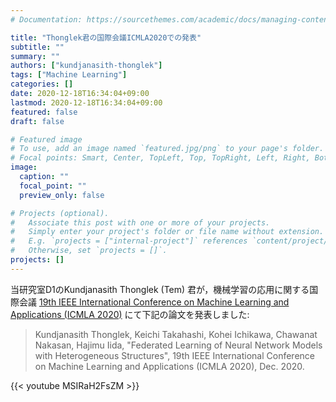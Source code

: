 ```yaml
---
# Documentation: https://sourcethemes.com/academic/docs/managing-content/

title: "Thonglek君の国際会議ICMLA2020での発表"
subtitle: ""
summary: ""
authors: ["kundjanasith-thonglek"]
tags: ["Machine Learning"]
categories: []
date: 2020-12-18T16:34:04+09:00
lastmod: 2020-12-18T16:34:04+09:00
featured: false
draft: false

# Featured image
# To use, add an image named `featured.jpg/png` to your page's folder.
# Focal points: Smart, Center, TopLeft, Top, TopRight, Left, Right, BottomLeft, Bottom, BottomRight.
image:
  caption: ""
  focal_point: ""
  preview_only: false

# Projects (optional).
#   Associate this post with one or more of your projects.
#   Simply enter your project's folder or file name without extension.
#   E.g. `projects = ["internal-project"]` references `content/project/deep-learning/index.md`.
#   Otherwise, set `projects = []`.
projects: []
---
```


当研究室D1のKundjanasith Thonglek (Tem) 君が，機械学習の応用に関する国際会議
[19th IEEE International Conference on Machine Learning and Applications (ICMLA 2020)](https://www.icmla-conference.org/icmla20/)
にて下記の論文を発表しました:

<!--more-->

> Kundjanasith Thonglek, Keichi Takahashi, Kohei Ichikawa, Chawanat Nakasan, Hajimu Iida, "Federated Learning of Neural Network Models with Heterogeneous Structures", 19th IEEE International Conference on Machine Learning and Applications (ICMLA 2020), Dec. 2020.

{{< youtube  MSIRaH2FsZM >}}
